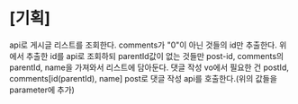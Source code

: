 # [기획]
 api로 게시글 리스트를 조회한다.
 comments가 "0"이 아닌 것들의 id만 추출한다.
 위에서 추출한 id를 api로 조회하되 parentId값이 없는 것들만 post-id, comments의 parentId, name을 가져와서 리스트에 담아둔다.
 댓글 작성 vo에서 필요한 건 postId, comments[id(parentId), name]
 post로 댓글 작성 api를 호출한다.(위의 값들을 parameter에 추가)
 